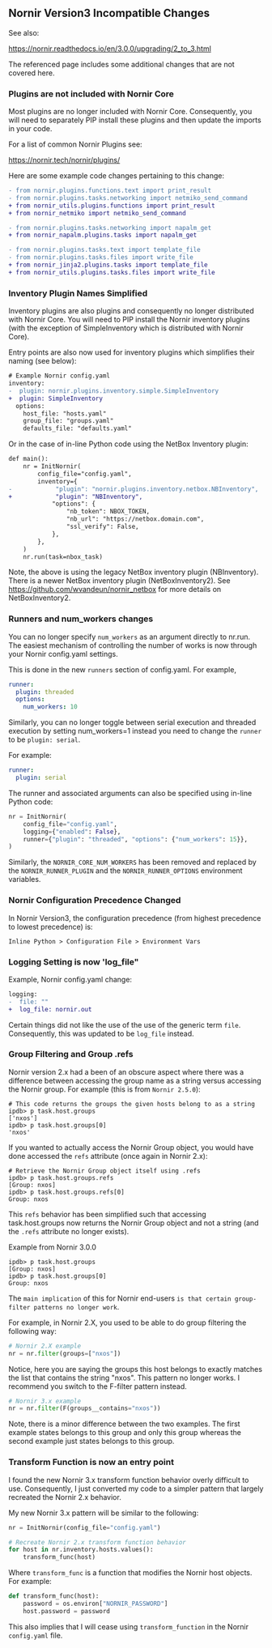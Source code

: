 ## Nornir Version3 Incompatible Changes

See also:

https://nornir.readthedocs.io/en/3.0.0/upgrading/2_to_3.html

The referenced page includes some additional changes that are not covered here.


### Plugins are not included with Nornir Core

Most plugins are no longer included with Nornir Core. Consequently, you will need to separately PIP install these plugins and then update the imports in your code.

For a list of common Nornir Plugins see:

https://nornir.tech/nornir/plugins/

Here are some example code changes pertaining to this change:

```diff
- from nornir.plugins.functions.text import print_result
- from nornir.plugins.tasks.networking import netmiko_send_command
+ from nornir_utils.plugins.functions import print_result
+ from nornir_netmiko import netmiko_send_command
```

```diff
- from nornir.plugins.tasks.networking import napalm_get
+ from nornir_napalm.plugins.tasks import napalm_get
```

```diff
- from nornir.plugins.tasks.text import template_file
- from nornir.plugins.tasks.files import write_file
+ from nornir_jinja2.plugins.tasks import template_file
+ from nornir_utils.plugins.tasks.files import write_file
```

### Inventory Plugin Names Simplified

Inventory plugins are also plugins and consequently no longer distributed with Nornir Core. You will need to PIP install the Nornir inventory plugins (with the exception of SimpleInventory which is distributed with Nornir Core).

Entry points are also now used for inventory plugins which simplifies their naming (see below):

```diff
# Example Nornir config.yaml
inventory:
-  plugin: nornir.plugins.inventory.simple.SimpleInventory
+  plugin: SimpleInventory
  options:
    host_file: "hosts.yaml"
    group_file: "groups.yaml"
    defaults_file: "defaults.yaml"
```

Or in the case of in-line Python code using the NetBox Inventory plugin:

```diff
def main():
    nr = InitNornir(
        config_file="config.yaml",
        inventory={
-            "plugin": "nornir.plugins.inventory.netbox.NBInventory",
+            "plugin": "NBInventory",
            "options": {
                "nb_token": NBOX_TOKEN,
                "nb_url": "https://netbox.domain.com",
                "ssl_verify": False,
            },
        },
    )
    nr.run(task=nbox_task)
```

Note, the above is using the legacy NetBox inventory plugin (NBInventory). There is a newer NetBox inventory plugin (NetBoxInventory2). See https://github.com/wvandeun/nornir_netbox for more details on NetBoxInventory2.

### Runners and num_workers changes

You can no longer specify `num_workers` as an argument directly to nr.run. The easiest mechanism of controlling the number of works is now through your Nornir config.yaml settings.

This is done in the new `runners` section of config.yaml. For example,

```yaml
runner:
  plugin: threaded
  options:
    num_workers: 10
```

Similarly, you can no longer toggle between serial execution and threaded execution by setting num_workers=1 instead you need to change the `runner` to be `plugin: serial`.

For example:

```yaml
runner:
  plugin: serial
```

The runner and associated arguments can also be specified using in-line Python code:

```python
nr = InitNornir(
    config_file="config.yaml",
    logging={"enabled": False},
    runner={"plugin": "threaded", "options": {"num_workers": 15}},
) 
```

Similarly, the `NORNIR_CORE_NUM_WORKERS` has been removed and replaced by the `NORNIR_RUNNER_PLUGIN` and the `NORNIR_RUNNER_OPTIONS` environment variables.

### Nornir Configuration Precedence Changed

In Nornir Version3, the configuration precedence (from highest precedence to lowest precedence) is:

```
Inline Python > Configuration File > Environment Vars
```

### Logging Setting is now 'log_file"

Example, Nornir config.yaml change:

```diff
logging:
-  file: ""
+  log_file: nornir.out
```

Certain things did not like the use of the use of the generic term `file`. Consequently, this was updated to be `log_file` instead.

### Group Filtering and Group .refs

Nornir version 2.x had a been of an obscure aspect where there was a difference between accessing the group name as a string versus accessing the Nornir group. For example (this is from `Nornir 2.5.0`):

```
# This code returns the groups the given hosts belong to as a string
ipdb> p task.host.groups                                                                     
['nxos']
ipdb> p task.host.groups[0]                                                                  
'nxos'
```

If you wanted to actually access the Nornir Group object, you would have done accessed the `refs` attribute (once again in Nornir 2.x):

```
# Retrieve the Nornir Group object itself using .refs
ipdb> p task.host.groups.refs                                                                
[Group: nxos]
ipdb> p task.host.groups.refs[0]                                                             
Group: nxos
```

This `refs` behavior has been simplified such that accessing task.host.groups now returns the Nornir Group object and not a string (and the `.refs` attribute no longer exists).

Example from Nornir 3.0.0

```
ipdb> p task.host.groups                                                                     
[Group: nxos]
ipdb> p task.host.groups[0]                                                                  
Group: nxos
```

The `main implication` of this for Nornir end-users `is that certain group-filter patterns no longer work`.

For example, in Nornir 2.X, you used to be able to do group filtering the following way:

```python
# Nornir 2.X example
nr = nr.filter(groups=["nxos"])
```

Notice, here you are saying the groups this host belongs to exactly matches the list that contains the string "nxos". This pattern no longer works. I recommend you switch to the F-filter pattern instead.

```python
# Nornir 3.x example
nr = nr.filter(F(groups__contains="nxos"))
```

Note, there is a minor difference between the two examples. The first example states belongs to this group and only this group whereas the second example just states belongs to this group.

### Transform Function is now an entry point

I found the new Nornir 3.x transform function behavior overly difficult to use. Consequently, I just converted my code to a simpler pattern that largely recreated the Nornir 2.x behavior.

My new Nornir 3.x pattern will be similar to the following:

```python
nr = InitNornir(config_file="config.yaml")

# Recreate Nornir 2.x transform function behavior
for host in nr.inventory.hosts.values():
    transform_func(host)
```

Where `transform_func` is a function that modifies the Nornir host objects. For example:

```python
def transform_func(host):
    password = os.environ["NORNIR_PASSWORD"]
    host.password = password
```

This also implies that I will cease using `transform_function` in the Nornir `config.yaml` file.


